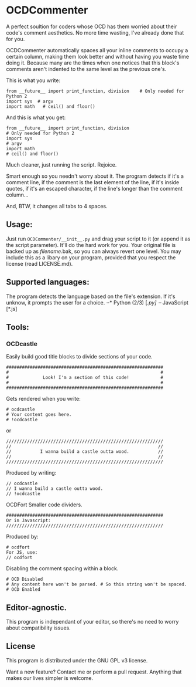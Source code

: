 # OCDCommenter

A perfect soultion for coders whose OCD has them worried about their code's comment aesthetics. No more time wasting, I've already done that for you.

OCDCommenter automatically spaces all your inline comments to occupy a certain column, making them look better and without having you waste time doing it.
Because many are the times when one notices that this block's comments aren't indented to the same level as the previous one's.

This is what you write:
```
from __future__ import print_function, division    # Only needed for Python 2
import sys  # argv
import math   # ceil() and floor()
```
And this is what you get:
```
from __future__ import print_function, division                                # Only needed for Python 2
import sys                                                                     # argv
import math                                                                    # ceil() and floor()
```
Much cleaner, just running the script. Rejoice.

Smart enough so you needn't worry about it. The program detects if it's a comment line, if the comment is the last element of the line, if it's inside quotes, if it's an escaped character, if the line's longer than the comment column... 

And, BTW, it changes all tabs to 4 spaces.

## Usage:
Just run `OCDCommenter/__init__.py` and drag your script to it (or append it as the script parameter). It'll do the hard work for you.
Your original file is backed up as *filename*.bak, so you can always revert one level.
You may include this as a libary on your program, provided that you respect the license (read LICENSE.md).

## Supported languages:
The program detects the language based on the file's extension. If it's unknow, it prompts the user for a choice.
⋅⋅* Python (2/3) [*.py]
⋅⋅* JavaScript [*.js]
## Tools:
### OCDcastle

Easily build good title blocks to divide sections of your code.
```
############################################################
#                                                          #
#             Look! I'm a section of this code!            #
#                                                          #
############################################################
```
Gets rendered when you write:
```
# ocdcastle
# Your content goes here.
# !ocdcastle
```
or
```
////////////////////////////////////////////////////////////
//                                                        //
//           I wanna build a castle outta wood.           //
//                                                        //
////////////////////////////////////////////////////////////
```
Produced by writing:
```
// ocdcastle
// I wanna build a castle outta wood.
// !ocdcastle
```

OCDFort
Smaller code dividers.
```
############################################################
Or in Javascript:
////////////////////////////////////////////////////////////
```
Produced by:
```
# ocdfort
For JS, use:
// ocdfort
```

Disabling the comment spacing within a block.
```
# OCD Disabled
# Any content here won't be parsed. # So this string won't be spaced.
# OCD Enabled
```

## Editor-agnostic.
This program is independant of your editor, so there's no need to worry about compatibility issues.

## License
This program is distributed under the GNU GPL v3 license.




Want a new feature? Contact me or perform a pull request. Anything that makes our lives simpler is welcome.
